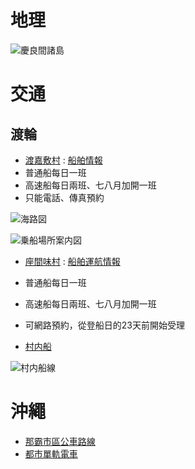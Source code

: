 # 地理

![慶良間諸島](http://coolokinawa.com/blog/wp-content/uploads/2016/05/kerama_map.png)

# 交通

## 渡輪

* [渡嘉敷村](http://www.vill.tokashiki.okinawa.jp/) : [船舶情報](http://www.vill.tokashiki.okinawa.jp/ferry/time)
 * 普通船每日一班
 * 高速船每日兩班、七八月加開一班
 * 只能電話、傳真預約

 ![海路図](http://www.vill.tokashiki.okinawa.jp/wp-includes/images/tokasiki/ship/sealine.gif)

 ![乗船場所案内図](http://www.vill.tokashiki.okinawa.jp/wp-includes/images/tokasiki/ship/tomarin.gif)

* [座間味村](https://www.vill.zamami.okinawa.jp/) : [船舶運航情報](http://www.vill.zamami.okinawa.jp/ship/)
 * 普通船每日一班
 * 高速船每日兩班、七八月加開一班
 * 可網路預約，從登船日的23天前開始受理

* [村内船](http://www.vill.zamami.okinawa.jp/info/trans.html)

![村内船線](http://www.vill.tokashiki.okinawa.jp/wp-content/uploads/2012/02/0d40a5e4a645fc6b96e767d64ac0878e.png)

# 沖繩

* [那霸市區公車路線](http://www.tyura-bus.sakura.ne.jp/bus/view/RouteInfo3.php)
* [都市單軌電車](http://www.yui-rail.co.jp/tc/)